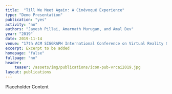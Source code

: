 ```yaml
---
title:  "Till We Meet Again: A Cinévoqué Experience"
type: "Demo Presentation"
publication: "yes"
activity: "no"
authors: "Jayesh Pillai, Amarnath Murugan, and Amal Dev"
year: "2019"
date: 2019-11-14
venue: "17th ACM SIGGRAPH International Conference on Virtual Reality Continuum and Its Applications in Industry (VRCAI) 2019, Brisbane, Australia"
excerpt: Excerpt to be added
homepage: "false"
fullpage: "no"
header:
    teaser: /assets/img/publications/icon-pub-vrcai2019.jpg
layout: publications    
---
```


Placeholder Content